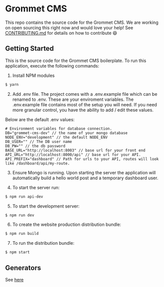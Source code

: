 # Grommet CMS
This repo contains the source code for the Grommet CMS.  We are working on open sourcing this right now and would love your help! See [CONTRIBUTING.md]() for details on how to contribute :smile: 

## Getting Started

This is the source code for the Grommet CMS boilerplate.
To run this application, execute the following commands:

  1. Install NPM modules

  ```bash
  $ yarn
  ```

  2. Add .env file. The project comes with a .env.example file which can be renamed to .env. These are your enviroment variables.
  The .env.example file contains most of the setup you will need.  If you need more granular control, you have the ability to add / edit     these values.
  
  Below are the default .env values:
  
  ```
  # Environment variables for database connection.
  DB="grommet-cms-dev" // the name of your mongo database
  NODE_ENV="development" // the default NODE_ENV
  DB_USER="" // The DB user name
  DB_PW="" // the db password
  BASE_URL="http://localhost:8003" // base url for your front end
  API_URL="http://localhost:8000/api" // base url for your API.
  API_PREFIX="dashboard" // Path for urls to your API, routes will look like /dashboard/api/my-route.
```

  3. Ensure Mongo is running. Upon starting the server the application will automatically build a hello world post and a temporary dashboard user.

  4. To start the server run:

  ```bash
  $ npm run api-dev
  ```

  5. To start the development server:

  ```bash
  $ npm run dev
  ```

  6. To create the website production distribution bundle:

  ```bash
  $ npm run build
  ```

  7. To run the distribution bundle:

  ```bash
  $ npm start
  ```

## Generators
See [here](https://github.com/grommet/grommet-cms-boilerplate#generators)
